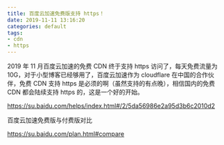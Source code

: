 ```yaml
---
title: 百度云加速免费版支持 https！
date: 2019-11-11 13:16:20
categories: default
tags:
- cdn
- https 
---
```


2019 年 11 月百度云加速的免费 CDN 终于支持 https 访问了，每天免费流量为 10G，对于小型博客已经够用了，百度云加速作为 cloudflare 在中国的合作伙伴，免费 CDN 支持 https 是必须的啊（虽然支持的有点晚），相信国内的免费 CDN 都会陆续支持 https 的，这是一个好的开始。

https://su.baidu.com/helps/index.html#/2/5da56986e2a95d3b6c2010d2



百度云加速免费版与付费版对比

https://su.baidu.com/plan.html#compare    





